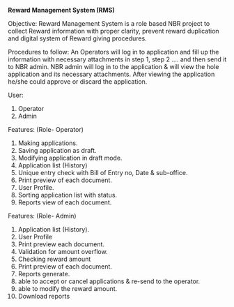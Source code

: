 **Reward Management System (RMS)**

Objective: Reward Management System is a role based NBR project to collect Reward information with proper clarity, prevent reward duplication and digital system of Reward giving procedures.

Procedures to follow:
An Operators will log in to application and fill up the information with necessary attachments in step 1, step 2 …. and then send it to NBR admin.
NBR admin will log in to the application & will view the hole application and its necessary attachments. After viewing the application he/she could approve or discard the application.

User:
1. Operator
2. Admin

Features: (Role- Operator)
1. Making applications.
2. Saving application as draft.
3. Modifying application in draft mode.
4. Application list (History)
5. Unique entry check with Bill of Entry no, Date & sub-office.
6. Print preview of each document.
7. User Profile.
8. Sorting application list with status.
9. Reports view of each document.

Features: (Role- Admin)
1. Application list (History).
2. User Profile
3. Print preview each document.
4. Validation for amount overflow.
5. Checking reward amount
6. Print preview of each document.
7. Reports generate.
8. able to accept or cancel applications & re-send to the operator.
9. able to modify the reward amount.
10. Download reports

